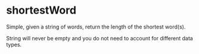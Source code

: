 # shortestWord

Simple, given a string of words, return the length of the shortest word(s).

String will never be empty and you do not need to account for different data types.
